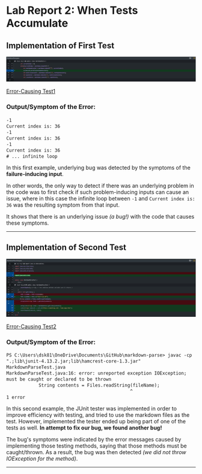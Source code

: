 # Lab Report 2: When Tests Accumulate

## **Implementation of First Test**
![Example1](Infinity.jpg)

[Error-Causing Test1](https://github.com/KXVlNY/markdown-parse/commit/491fedb66d3d9288a52c1fb68ce2626ebdc6445e)

### **Output/Symptom of the Error:**
```
-1
Current index is: 36
-1
Current index is: 36
-1
Current index is: 36
# ... infinite loop

```

In this first example, underlying bug was detected by the symptoms of the **failure-inducing input**. 

In other words, the only way to detect if there was an underlying problem in the code was to first check if such problem-inducing inputs can cause an issue, where in this case the infinite loop between `-1` and `Current index is: 36` was the resulting symptom from that input. 

It shows that there is an underlying issue *(a bug!)* with the code that causes these symptoms.
***

## **Implementation of Second Test**

![Example2](example2.jpg)

[Error-Causing Test2](https://github.com/KXVlNY/markdown-parse/commit/41d634f0afecf7263cce77f26aaa640fc9871ba2)

### **Output/Symptom of the Error:**

```
PS C:\Users\dsk81\OneDrive\Documents\GitHub\markdown-parse> javac -cp ".;lib\junit-4.13.2.jar;lib\hamcrest-core-1.3.jar" MarkdownParseTest.java
MarkdownParseTest.java:16: error: unreported exception IOException; must be caught or declared to be thrown
            String contents = Files.readString(fileName);
                                              ^
1 error

```

In this second example, the JUnit tester was implemented in order to improve efficiency with testing, and tried to use the markdown files as the test. However, implemented the tester ended up being part of one of the tests as well. **In attempt to fix our bug, we found another bug!**

The bug's symptoms were indicated by the error messages caused by implementing those testing methods, saying that those methods must be caught/thrown. As a result, the bug was then detected *(we did not throw IOException for the method)*.

***

